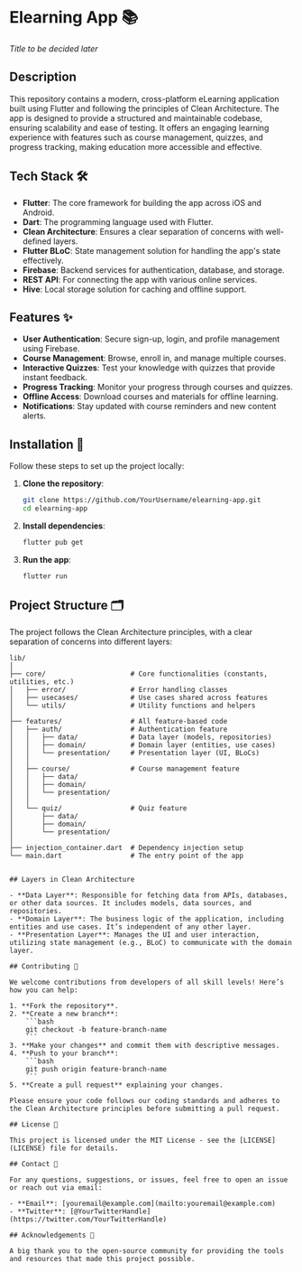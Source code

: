 # Elearning App 📚

_Title to be decided later_

## Description

This repository contains a modern, cross-platform eLearning application built using Flutter and following the principles of Clean Architecture. The app is designed to provide a structured and maintainable codebase, ensuring scalability and ease of testing. It offers an engaging learning experience with features such as course management, quizzes, and progress tracking, making education more accessible and effective.

## Tech Stack 🛠️

- **Flutter**: The core framework for building the app across iOS and Android.
- **Dart**: The programming language used with Flutter.
- **Clean Architecture**: Ensures a clear separation of concerns with well-defined layers.
- **Flutter BLoC**: State management solution for handling the app's state effectively.
- **Firebase**: Backend services for authentication, database, and storage.
- **REST API**: For connecting the app with various online services.
- **Hive**: Local storage solution for caching and offline support.

## Features ✨

- **User Authentication**: Secure sign-up, login, and profile management using Firebase.
- **Course Management**: Browse, enroll in, and manage multiple courses.
- **Interactive Quizzes**: Test your knowledge with quizzes that provide instant feedback.
- **Progress Tracking**: Monitor your progress through courses and quizzes.
- **Offline Access**: Download courses and materials for offline learning.
- **Notifications**: Stay updated with course reminders and new content alerts.

## Installation 🚀

Follow these steps to set up the project locally:

1. **Clone the repository**:

   ```bash
   git clone https://github.com/YourUsername/elearning-app.git
   cd elearning-app
   ```

2. **Install dependencies**:

   ```bash
   flutter pub get
   ```

3. **Run the app**:
   ```bash
   flutter run
   ```

## Project Structure 🗂️

The project follows the Clean Architecture principles, with a clear separation of concerns into different layers:

````plaintext
lib/
│
├── core/                     # Core functionalities (constants, utilities, etc.)
│   ├── error/                # Error handling classes
│   ├── usecases/             # Use cases shared across features
│   └── utils/                # Utility functions and helpers
│
├── features/                 # All feature-based code
│   ├── auth/                 # Authentication feature
│   │   ├── data/             # Data layer (models, repositories)
│   │   ├── domain/           # Domain layer (entities, use cases)
│   │   └── presentation/     # Presentation layer (UI, BLoCs)
│   │
│   ├── course/               # Course management feature
│   │   ├── data/
│   │   ├── domain/
│   │   └── presentation/
│   │
│   └── quiz/                 # Quiz feature
│       ├── data/
│       ├── domain/
│       └── presentation/
│
├── injection_container.dart  # Dependency injection setup
└── main.dart                 # The entry point of the app


## Layers in Clean Architecture

- **Data Layer**: Responsible for fetching data from APIs, databases, or other data sources. It includes models, data sources, and repositories.
- **Domain Layer**: The business logic of the application, including entities and use cases. It’s independent of any other layer.
- **Presentation Layer**: Manages the UI and user interaction, utilizing state management (e.g., BLoC) to communicate with the domain layer.

## Contributing 🤝

We welcome contributions from developers of all skill levels! Here’s how you can help:

1. **Fork the repository**.
2. **Create a new branch**:
    ```bash
    git checkout -b feature-branch-name
    ```
3. **Make your changes** and commit them with descriptive messages.
4. **Push to your branch**:
    ```bash
    git push origin feature-branch-name
    ```
5. **Create a pull request** explaining your changes.

Please ensure your code follows our coding standards and adheres to the Clean Architecture principles before submitting a pull request.

## License 📄

This project is licensed under the MIT License - see the [LICENSE](LICENSE) file for details.

## Contact 📧

For any questions, suggestions, or issues, feel free to open an issue or reach out via email:

- **Email**: [youremail@example.com](mailto:youremail@example.com)
- **Twitter**: [@YourTwitterHandle](https://twitter.com/YourTwitterHandle)

## Acknowledgements 🙌

A big thank you to the open-source community for providing the tools and resources that made this project possible.
````
